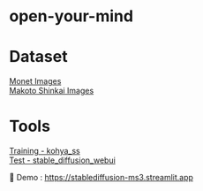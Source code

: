 # open-your-mind

# Dataset
[Monet Images](https://www.kaggle.com/competitions/gan-getting-started/data)  
[Makoto Shinkai Images](https://huggingface.co/datasets/Fung804/makoto-shinkai-picture/tree/main)

# Tools
[Training - kohya_ss](https://github.com/bmaltais/kohya_ss)  
[Test - stable_diffusion_webui](https://github.com/AUTOMATIC1111/stable-diffusion-webui)


🤠 Demo : https://stablediffusion-ms3.streamlit.app
